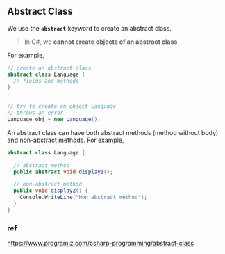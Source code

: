 ## Abstract Class
We use the **`abstract`** keyword to create an abstract class.
> In C#, we **cannot create objects of an abstract class**. 

For example,

```cs
// create an abstract class
abstract class Language {
  // fields and methods
}
...

// try to create an object Language
// throws an error
Language obj = new Language();
```

An abstract class can have both abstract methods (method without body) and non-abstract methods. For example,

```cs
abstract class Language {

  // abstract method
  public abstract void display1();

  // non-abstract method
  public void display2() {
    Console.WriteLine("Non abstract method");
  }
}
```



### ref 
https://www.programiz.com/csharp-programming/abstract-class

